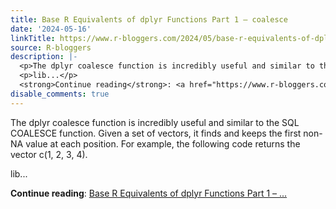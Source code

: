 ```yaml
---
title: Base R Equivalents of dplyr Functions Part 1 – coalesce
date: '2024-05-16'
linkTitle: https://www.r-bloggers.com/2024/05/base-r-equivalents-of-dplyr-functions-part-1-coalesce/
source: R-bloggers
description: |-
  <p>The dplyr coalesce function is incredibly useful and similar to the SQL COALESCE function. Given a set of vectors, it finds and keeps the first non-NA value at each position. For example, the following code returns the vector c(1, 2, 3, 4).</p>
  <p>lib...</p>
  <strong>Continue reading</strong>: <a href="https://www.r-bloggers.com/2024/05/base-r-equivalents-of-dplyr-functions-part-1-coalesce/">Base R Equivalents of dplyr Functions Part 1 – ...
disable_comments: true
---
```

<p>The dplyr coalesce function is incredibly useful and similar to the SQL COALESCE function. Given a set of vectors, it finds and keeps the first non-NA value at each position. For example, the following code returns the vector c(1, 2, 3, 4).</p>
<p>lib...</p>
<strong>Continue reading</strong>: <a href="https://www.r-bloggers.com/2024/05/base-r-equivalents-of-dplyr-functions-part-1-coalesce/">Base R Equivalents of dplyr Functions Part 1 – ...
